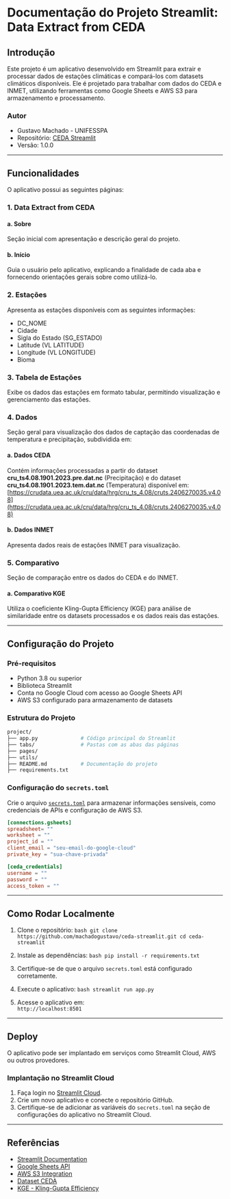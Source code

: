 # Documentação do Projeto Streamlit: Data Extract from CEDA

## Introdução

Este projeto é um aplicativo desenvolvido em Streamlit para extrair e processar dados de estações climáticas e compará-los com datasets climáticos disponíveis. Ele é projetado para trabalhar com dados do CEDA e INMET, utilizando ferramentas como Google Sheets e AWS S3 para armazenamento e processamento.

### Autor

- Gustavo Machado - UNIFESSPA
- Repositório: [CEDA Streamlit](https://github.com/machadogustavo/ceda-streamlit)
- Versão: 1.0.0

---

## Funcionalidades

O aplicativo possui as seguintes páginas:

### 1. **Data Extract from CEDA**

#### a. **Sobre**

Seção inicial com apresentação e descrição geral do projeto.

#### b. **Início**

Guia o usuário pelo aplicativo, explicando a finalidade de cada aba e fornecendo orientações gerais sobre como utilizá-lo.

### 2. **Estações**

Apresenta as estações disponíveis com as seguintes informações:

- DC_NOME
- Cidade
- Sigla do Estado (SG_ESTADO)
- Latitude (VL LATITUDE)
- Longitude (VL LONGITUDE)
- Bioma

### 3. **Tabela de Estações**

Exibe os dados das estações em formato tabular, permitindo visualização e gerenciamento das estações.

### 4. **Dados**

Seção geral para visualização dos dados de captação das coordenadas de temperatura e precipitação, subdividida em:

#### a. **Dados CEDA**

Contém informações processadas a partir do dataset **cru_ts4.08.1901.2023.pre.dat.nc** (Precipitação) e do dataset **cru_ts4.08.1901.2023.tem.dat.nc** (Temperatura) disponível em:  
[https://crudata.uea.ac.uk/cru/data/hrg/cru_ts_4.08/cruts.2406270035.v4.08](https://crudata.uea.ac.uk/cru/data/hrg/cru_ts_4.08/cruts.2406270035.v4.08)

#### b. **Dados INMET**

Apresenta dados reais de estações INMET para visualização.

### 5. **Comparativo**

Seção de comparação entre os dados do CEDA e do INMET.

#### a. **Comparativo KGE**

Utiliza o coeficiente Kling-Gupta Efficiency (KGE) para análise de similaridade entre os datasets processados e os dados reais das estações.

---

## Configuração do Projeto

### Pré-requisitos

- Python 3.8 ou superior
- Biblioteca Streamlit
- Conta no Google Cloud com acesso ao Google Sheets API
- AWS S3 configurado para armazenamento de datasets

### Estrutura do Projeto

```bash
project/
├── app.py              # Código principal do Streamlit
├── tabs/               # Pastas com as abas das páginas
├── pages/
├── utils/
├── README.md           # Documentação do projeto
├── requirements.txt
```

### Configuração do `secrets.toml`

Crie o arquivo [`secrets.toml`](https://docs.streamlit.io/develop/api-reference/connections/secrets.toml) para armazenar informações sensíveis, como credenciais de APIs e configuração de AWS S3.

```toml
[connections.gsheets]
spreadsheet= ""
worksheet = ""
project_id = ""
client_email = "seu-email-do-google-cloud"
private_key = "sua-chave-privada"

[ceda_credentials]
username = ""
password = ""
access_token = ""
```

---

## Como Rodar Localmente

1. Clone o repositório:
   ```bash git clone https://github.com/machadogustavo/ceda-streamlit.git cd ceda-streamlit```

2. Instale as dependências:
   ```bash pip install -r requirements.txt```

3. Certifique-se de que o arquivo `secrets.toml` está configurado corretamente.

4. Execute o aplicativo:
   ```bash streamlit run app.py```

5. Acesse o aplicativo em:  
   `http://localhost:8501`

---

## Deploy

O aplicativo pode ser implantado em serviços como Streamlit Cloud, AWS ou outros provedores.

### Implantação no Streamlit Cloud

1. Faça login no [Streamlit Cloud](https://share.streamlit.io/).
2. Crie um novo aplicativo e conecte o repositório GitHub.
3. Certifique-se de adicionar as variáveis do `secrets.toml` na seção de configurações do aplicativo no Streamlit Cloud.

---

## Referências

- [Streamlit Documentation](https://docs.streamlit.io/)
- [Google Sheets API](https://docs.streamlit.io/develop/tutorials/databases/private-gsheet)
- [AWS S3 Integration](https://docs.streamlit.io/develop/tutorials/databases/aws-s3)
- [Dataset CEDA](https://crudata.uea.ac.uk/cru/data/hrg/cru_ts_4.08/cruts.2406270035.v4.08/pre/)
- [KGE - Kling-Gupta Efficiency](https://permetrics.readthedocs.io/en/latest/pages/regression/KGE.html)
